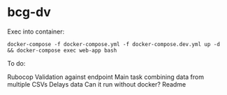 # bcg-dv

Exec into container:
```
docker-compose -f docker-compose.yml -f docker-compose.dev.yml up -d && docker-compose exec web-app bash
```

To do:

Rubocop
Validation against endpoint
Main task combining data from multiple CSVs
Delays data
Can it run without docker?
Readme